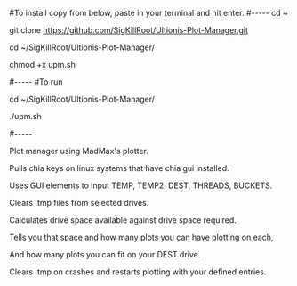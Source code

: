 #To install copy from below, paste in your terminal and hit enter.
#-----
cd ~

git clone https://github.com/SigKillRoot/Ultionis-Plot-Manager.git

cd ~/SigKillRoot/Ultionis-Plot-Manager/

chmod +x upm.sh

#-----
#To run

cd ~/SigKillRoot/Ultionis-Plot-Manager/

./upm.sh

#-----

Plot manager using MadMax's plotter.

Pulls chia keys on linux systems that have chia gui installed. 

Uses GUI elements to  input TEMP, TEMP2, DEST, THREADS, BUCKETS. 

Clears .tmp files from selected drives. 

Calculates drive space available against drive space required. 

Tells you that space and how many plots you can have plotting on each, 

And how many plots you can fit on your DEST drive. 

Clears .tmp on crashes and restarts plotting with your defined entries.
